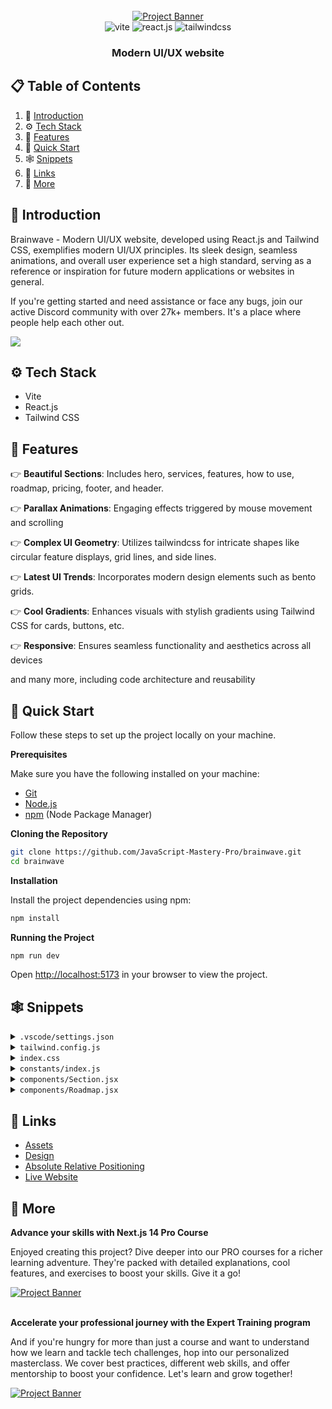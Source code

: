 <div align="center">
  <br />
    <a href="https://youtu.be/B91wc5dCEBA" target="_blank">
      <img src="https://i.ibb.co/Kqdv8j1/Image-from.png" alt="Project Banner">
    </a>
  <br />

  <div>
    <img src="https://img.shields.io/badge/-Vite-black?style=for-the-badge&logoColor=white&logo=vite&color=646CFF" alt="vite" />
    <img src="https://img.shields.io/badge/-React_JS-black?style=for-the-badge&logoColor=white&logo=react&color=61DAFB" alt="react.js" />
    <img src="https://img.shields.io/badge/-Tailwind_CSS-black?style=for-the-badge&logoColor=white&logo=tailwindcss&color=06B6D4" alt="tailwindcss" />
  </div>

  <h3 align="center">Modern UI/UX website</h3>
</div>

## 📋 <a name="table">Table of Contents</a>

1. 🤖 [Introduction](#introduction)
2. ⚙️ [Tech Stack](#tech-stack)
3. 🔋 [Features](#features)
4. 🤸 [Quick Start](#quick-start)
5. 🕸️ [Snippets](#snippets)
6. 🔗 [Links](#links)
7. 🚀 [More](#more)

## <a name="introduction">🤖 Introduction</a>

Brainwave - Modern UI/UX website, developed using React.js and Tailwind CSS, exemplifies modern UI/UX principles. Its sleek design, seamless animations, and overall user experience set a high standard, serving as a reference or inspiration for future modern applications or websites in general.

If you're getting started and need assistance or face any bugs, join our active Discord community with over 27k+ members. It's a place where people help each other out.

<a href="https://discord.com/invite/n6EdbFJ" target="_blank"><img src="https://github.com/sujatagunale/EasyRead/assets/151519281/618f4872-1e10-42da-8213-1d69e486d02e" /></a>

## <a name="tech-stack">⚙️ Tech Stack</a>

- Vite
- React.js
- Tailwind CSS

## <a name="features">🔋 Features</a>

👉 **Beautiful Sections**: Includes hero, services, features, how to use, roadmap, pricing, footer, and header.

👉 **Parallax Animations**: Engaging effects triggered by mouse movement and scrolling

👉 **Complex UI Geometry**: Utilizes tailwindcss for intricate shapes like circular feature displays, grid lines, and side lines.

👉 **Latest UI Trends**: Incorporates modern design elements such as bento grids.

👉 **Cool Gradients**: Enhances visuals with stylish gradients using Tailwind CSS for cards, buttons, etc.

👉 **Responsive**: Ensures seamless functionality and aesthetics across all devices

and many more, including code architecture and reusability

## <a name="quick-start">🤸 Quick Start</a>

Follow these steps to set up the project locally on your machine.

**Prerequisites**

Make sure you have the following installed on your machine:

- [Git](https://git-scm.com/)
- [Node.js](https://nodejs.org/en)
- [npm](https://www.npmjs.com/) (Node Package Manager)

**Cloning the Repository**

```bash
git clone https://github.com/JavaScript-Mastery-Pro/brainwave.git
cd brainwave
```

**Installation**

Install the project dependencies using npm:

```bash
npm install
```

**Running the Project**

```bash
npm run dev
```

Open [http://localhost:5173](http://localhost:5173) in your browser to view the project.

## <a name="snippets">🕸️ Snippets</a>

<details>
<summary><code>.vscode/settings.json</code></summary>

```json
{
	"editor.defaultFormatter": "esbenp.prettier-vscode",
	"editor.formatOnSave": true,
	"editor.codeActionsOnSave": {
		"source.fixAll.eslint": "explicit",
		"source.addMissingImports": "explicit"
	},
	"prettier.tabWidth": 2,
	"prettier.useTabs": false,
	"prettier.semi": true,
	"prettier.singleQuote": false,
	"prettier.jsxSingleQuote": false,
	"prettier.trailingComma": "es5",
	"prettier.arrowParens": "always",
	"[javascriptreact]": {
		"editor.defaultFormatter": "esbenp.prettier-vscode"
	},
	"[css]": {
		"editor.defaultFormatter": "vscode.css-language-features"
	},
	"[svg]": {
		"editor.defaultFormatter": "jock.svg"
	}
}
```

</details>

<details>
<summary><code>tailwind.config.js</code></summary>

```javascript
/** @type {import('tailwindcss').Config} */
import { fontFamily } from "tailwindcss/defaultTheme";
import plugin from "tailwindcss/plugin";

export default {
	content: [
		"./index.html",
		"./src/**/*.{js,ts,jsx,tsx}",
		"./public/assets/**/*.{js,ts,jsx,tsx}",
	],
	theme: {
		extend: {
			colors: {
				color: {
					1: "#AC6AFF",
					2: "#FFC876",
					3: "#FF776F",
					4: "#7ADB78",
					5: "#858DFF",
					6: "#FF98E2",
				},
				stroke: {
					1: "#26242C",
				},
				n: {
					1: "#FFFFFF",
					2: "#CAC6DD",
					3: "#ADA8C3",
					4: "#757185",
					5: "#3F3A52",
					6: "#252134",
					7: "#15131D",
					8: "#0E0C15",
					9: "#474060",
					10: "#43435C",
					11: "#1B1B2E",
					12: "#2E2A41",
					13: "#6C7275",
				},
			},
			fontFamily: {
				sans: ["var(--font-sora)", ...fontFamily.sans],
				code: "var(--font-code)",
				grotesk: "var(--font-grotesk)",
			},
			letterSpacing: {
				tagline: ".15em",
			},
			spacing: {
				0.25: "0.0625rem",
				7.5: "1.875rem",
				15: "3.75rem",
			},
			opacity: {
				15: ".15",
			},
			transitionDuration: {
				DEFAULT: "200ms",
			},
			transitionTimingFunction: {
				DEFAULT: "linear",
			},
			zIndex: {
				1: "1",
				2: "2",
				3: "3",
				4: "4",
				5: "5",
			},
			borderWidth: {
				DEFAULT: "0.0625rem",
			},
			backgroundImage: {
				"radial-gradient": "radial-gradient(var(--tw-gradient-stops))",
				"conic-gradient":
					"conic-gradient(from 225deg, #FFC876, #79FFF7, #9F53FF, #FF98E2, #FFC876)",
				"benefit-card-1": "url(assets/benefits/card-1.svg)",
				"benefit-card-2": "url(assets/benefits/card-2.svg)",
				"benefit-card-3": "url(assets/benefits/card-3.svg)",
				"benefit-card-4": "url(assets/benefits/card-4.svg)",
				"benefit-card-5": "url(assets/benefits/card-5.svg)",
				"benefit-card-6": "url(assets/benefits/card-6.svg)",
			},
		},
	},
	plugins: [
		plugin(function ({ addBase, addComponents, addUtilities }) {
			addBase({});
			addComponents({
				".container": {
					"@apply max-w-[77.5rem] mx-auto px-5 md:px-10 lg:px-15 xl:max-w-[87.5rem]":
						{},
				},
				".h1": {
					"@apply font-semibold text-[2.5rem] leading-[3.25rem] md:text-[2.75rem] md:leading-[3.75rem] lg:text-[3.25rem] lg:leading-[4.0625rem] xl:text-[3.75rem] xl:leading-[4.5rem]":
						{},
				},
				".h2": {
					"@apply text-[1.75rem] leading-[2.5rem] md:text-[2rem] md:leading-[2.5rem] lg:text-[2.5rem] lg:leading-[3.5rem] xl:text-[3rem] xl:leading-tight":
						{},
				},
				".h3": {
					"@apply text-[2rem] leading-normal md:text-[2.5rem]": {},
				},
				".h4": {
					"@apply text-[2rem] leading-normal": {},
				},
				".h5": {
					"@apply text-2xl leading-normal": {},
				},
				".h6": {
					"@apply font-semibold text-lg leading-8": {},
				},
				".body-1": {
					"@apply text-[0.875rem] leading-[1.5rem] md:text-[1rem] md:leading-[1.75rem] lg:text-[1.25rem] lg:leading-8":
						{},
				},
				".body-2": {
					"@apply font-light text-[0.875rem] leading-6 md:text-base": {},
				},
				".caption": {
					"@apply text-sm": {},
				},
				".tagline": {
					"@apply font-grotesk font-light text-xs tracking-tagline uppercase":
						{},
				},
				".quote": {
					"@apply font-code text-lg leading-normal": {},
				},
				".button": {
					"@apply font-code text-xs font-bold uppercase tracking-wider": {},
				},
			});
			addUtilities({
				".tap-highlight-color": {
					"-webkit-tap-highlight-color": "rgba(0, 0, 0, 0)",
				},
			});
		}),
	],
};
```

</details>

<details>
<summary><code>index.css</code></summary>

```css
@import url("https://fonts.googleapis.com/css2?family=Sora:wght@300;400;600&display=swap");
@import url("https://fonts.googleapis.com/css2?family=Source+Code+Pro:wght@400;600;700&display=swap");
@import url("https://fonts.googleapis.com/css2?family=Space+Grotesk:wght@300&display=swap");

@tailwind base;
@tailwind components;
@tailwind utilities;

:root {
	--font-sora: "Sora", sans-serif;
	--font-code: "Source Code Pro", monospace;
	--font-grotesk: "Space Grotesk", sans-serif;
}

* {
	scroll-behavior: smooth;
}

@layer base {
	body {
		@apply font-sans bg-n-8 text-n-1 text-base;
	}
}

.rotate-45 {
	@apply rotate-[45deg];
}

.rotate-90 {
	@apply rotate-[90deg];
}

.rotate-135 {
	@apply rotate-[135deg];
}

.rotate-180 {
	@apply rotate-[180deg];
}

.rotate-225 {
	@apply rotate-[225deg];
}

.rotate-270 {
	@apply rotate-[270deg];
}

.rotate-315 {
	@apply rotate-[315deg];
}

.rotate-360 {
	@apply rotate-[360deg];
}

.-rotate-45 {
	@apply rotate-[-45deg];
}

.-rotate-90 {
	@apply rotate-[-90deg];
}

.-rotate-135 {
	@apply rotate-[-135deg];
}

.-rotate-180 {
	@apply rotate-[-180deg];
}

.-rotate-225 {
	@apply rotate-[-225deg];
}

.-rotate-270 {
	@apply rotate-[-270deg];
}

.-rotate-315 {
	@apply rotate-[-315deg];
}

.-rotate-360 {
	@apply rotate-[-360deg];
}
```

</details>

<details>
<summary><code>constants/index.js</code></summary>

```javascript
import {
	benefitIcon1,
	benefitIcon2,
	benefitIcon3,
	benefitIcon4,
	benefitImage2,
	chromecast,
	disc02,
	discord,
	discordBlack,
	facebook,
	figma,
	file02,
	framer,
	homeSmile,
	instagram,
	notification2,
	notification3,
	notification4,
	notion,
	photoshop,
	plusSquare,
	protopie,
	raindrop,
	recording01,
	recording03,
	roadmap1,
	roadmap2,
	roadmap3,
	roadmap4,
	searchMd,
	slack,
	sliders04,
	telegram,
	twitter,
	yourlogo,
} from "../../public/assets";

export const navigation = [
	{
		id: "0",
		title: "Features",
		url: "#features",
	},
	{
		id: "1",
		title: "Pricing",
		url: "#pricing",
	},
	{
		id: "2",
		title: "How to use",
		url: "#how-to-use",
	},
	{
		id: "3",
		title: "Roadmap",
		url: "#roadmap",
	},
	{
		id: "4",
		title: "New account",
		url: "#signup",
		onlyMobile: true,
	},
	{
		id: "5",
		title: "Sign in",
		url: "#login",
		onlyMobile: true,
	},
];

export const heroIcons = [homeSmile, file02, searchMd, plusSquare];

export const notificationImages = [notification4, notification3, notification2];

export const companyLogos = [yourlogo, yourlogo, yourlogo, yourlogo, yourlogo];

export const brainwaveServices = [
	"Photo generating",
	"Photo enhance",
	"Seamless Integration",
];

export const brainwaveServicesIcons = [
	recording03,
	recording01,
	disc02,
	chromecast,
	sliders04,
];

export const roadmap = [
	{
		id: "0",
		title: "Voice recognition",
		text: "Enable the chatbot to understand and respond to voice commands, making it easier for users to interact with the app hands-free.",
		date: "May 2023",
		status: "done",
		imageUrl: roadmap1,
		colorful: true,
	},
	{
		id: "1",
		title: "Gamification",
		text: "Add game-like elements, such as badges or leaderboards, to incentivize users to engage with the chatbot more frequently.",
		date: "May 2023",
		status: "progress",
		imageUrl: roadmap2,
	},
	{
		id: "2",
		title: "Chatbot customization",
		text: "Allow users to customize the chatbot's appearance and behavior, making it more engaging and fun to interact with.",
		date: "May 2023",
		status: "done",
		imageUrl: roadmap3,
	},
	{
		id: "3",
		title: "Integration with APIs",
		text: "Allow the chatbot to access external data sources, such as weather APIs or news APIs, to provide more relevant recommendations.",
		date: "May 2023",
		status: "progress",
		imageUrl: roadmap4,
	},
];

export const collabText =
	"With smart automation and top-notch security, it's the perfect solution for teams looking to work smarter.";

export const collabContent = [
	{
		id: "0",
		title: "Seamless Integration",
		text: collabText,
	},
	{
		id: "1",
		title: "Smart Automation",
	},
	{
		id: "2",
		title: "Top-notch Security",
	},
];

export const collabApps = [
	{
		id: "0",
		title: "Figma",
		icon: figma,
		width: 26,
		height: 36,
	},
	{
		id: "1",
		title: "Notion",
		icon: notion,
		width: 34,
		height: 36,
	},
	{
		id: "2",
		title: "Discord",
		icon: discord,
		width: 36,
		height: 28,
	},
	{
		id: "3",
		title: "Slack",
		icon: slack,
		width: 34,
		height: 35,
	},
	{
		id: "4",
		title: "Photoshop",
		icon: photoshop,
		width: 34,
		height: 34,
	},
	{
		id: "5",
		title: "Protopie",
		icon: protopie,
		width: 34,
		height: 34,
	},
	{
		id: "6",
		title: "Framer",
		icon: framer,
		width: 26,
		height: 34,
	},
	{
		id: "7",
		title: "Raindrop",
		icon: raindrop,
		width: 38,
		height: 32,
	},
];

export const pricing = [
	{
		id: "0",
		title: "Basic",
		description: "AI chatbot, personalized recommendations",
		price: "0",
		features: [
			"An AI chatbot that can understand your queries",
			"Personalized recommendations based on your preferences",
			"Ability to explore the app and its features without any cost",
		],
	},
	{
		id: "1",
		title: "Premium",
		description: "Advanced AI chatbot, priority support, analytics dashboard",
		price: "9.99",
		features: [
			"An advanced AI chatbot that can understand complex queries",
			"An analytics dashboard to track your conversations",
			"Priority support to solve issues quickly",
		],
	},
	{
		id: "2",
		title: "Enterprise",
		description: "Custom AI chatbot, advanced analytics, dedicated account",
		price: null,
		features: [
			"An AI chatbot that can understand your queries",
			"Personalized recommendations based on your preferences",
			"Ability to explore the app and its features without any cost",
		],
	},
];

export const benefits = [
	{
		id: "0",
		title: "Ask anything",
		text: "Lets users quickly find answers to their questions without having to search through multiple sources.",
		backgroundUrl: "assets/benefits/card-1.svg",
		iconUrl: benefitIcon1,
		imageUrl: benefitImage2,
	},
	{
		id: "1",
		title: "Improve everyday",
		text: "The app uses natural language processing to understand user queries and provide accurate and relevant responses.",
		backgroundUrl: "assets/benefits/card-2.svg",
		iconUrl: benefitIcon2,
		imageUrl: benefitImage2,
		light: true,
	},
	{
		id: "2",
		title: "Connect everywhere",
		text: "Connect with the AI chatbot from anywhere, on any device, making it more accessible and convenient.",
		backgroundUrl: "assets/benefits/card-3.svg",
		iconUrl: benefitIcon3,
		imageUrl: benefitImage2,
	},
	{
		id: "3",
		title: "Fast responding",
		text: "Lets users quickly find answers to their questions without having to search through multiple sources.",
		backgroundUrl: "assets/benefits/card-4.svg",
		iconUrl: benefitIcon4,
		imageUrl: benefitImage2,
		light: true,
	},
	{
		id: "4",
		title: "Ask anything",
		text: "Lets users quickly find answers to their questions without having to search through multiple sources.",
		backgroundUrl: "assets/benefits/card-5.svg",
		iconUrl: benefitIcon1,
		imageUrl: benefitImage2,
	},
	{
		id: "5",
		title: "Improve everyday",
		text: "The app uses natural language processing to understand user queries and provide accurate and relevant responses.",
		backgroundUrl: "assets/benefits/card-6.svg",
		iconUrl: benefitIcon2,
		imageUrl: benefitImage2,
	},
];

export const socials = [
	{
		id: "0",
		title: "Discord",
		iconUrl: discordBlack,
		url: "#",
	},
	{
		id: "1",
		title: "Twitter",
		iconUrl: twitter,
		url: "#",
	},
	{
		id: "2",
		title: "Instagram",
		iconUrl: instagram,
		url: "#",
	},
	{
		id: "3",
		title: "Telegram",
		iconUrl: telegram,
		url: "#",
	},
	{
		id: "4",
		title: "Facebook",
		iconUrl: facebook,
		url: "#",
	},
];
```

</details>

<details>
<summary><code>components/Section.jsx</code></summary>

```javascript
import SectionSvg from "../../public/assets/svg/SectionSvg";

const Section = ({
	className,
	id,
	crosses,
	crossesOffset,
	customPaddings,
	children,
}) => (
	<div
		id={id}
		className={`relative 
    ${
			customPaddings ||
			`py-10 lg:py-16 xl:py-20 ${crosses ? "lg:py-32 xl:py-40" : ""}`
		} ${className || ""}`}
	>
		{children}

		<div className="hidden absolute top-0 left-5 w-0.25 h-full bg-stroke-1 pointer-events-none md:block lg:left-7.5 xl:left-10" />
		<div className="hidden absolute top-0 right-5 w-0.25 h-full bg-stroke-1 pointer-events-none md:block lg:right-7.5 xl:right-10" />

		{crosses && (
			<>
				<div
					className={`hidden absolute top-0 left-7.5 right-7.5 h-0.25 bg-stroke-1 ${
						crossesOffset && crossesOffset
					} pointer-events-none lg:block xl:left-10 right-10`}
				/>
				<SectionSvg crossesOffset={crossesOffset} />
			</>
		)}
	</div>
);

export default Section;
```

</details>

<details>
<summary><code>components/Roadmap.jsx</code></summary>

```javascript
import Button from "./Button";
import Heading from "./Heading";
import Section from "./Section";
import Tagline from "./TagLine";
import { roadmap } from "../constants";
import { check2, grid, loading1 } from "../../public/assets";
import { Gradient } from "./design/Roadmap";

const Roadmap = () => (
	<Section className="overflow-hidden" id="roadmap">
		<div className="container md:pb-10">
			<Heading tag="Ready to get started" title="What we’re working on" />

			<div className="relative grid gap-6 md:grid-cols-2 md:gap-4 md:pb-[7rem]">
				{roadmap.map((item) => {
					const status = item.status === "done" ? "Done" : "In progress";

					return (
						<div
							className={`md:flex even:md:translate-y-[7rem] p-0.25 rounded-[2.5rem] ${
								item.colorful ? "bg-conic-gradient" : "bg-n-6"
							}`}
							key={item.id}
						>
							<div className="relative p-8 bg-n-8 rounded-[2.4375rem] overflow-hidden xl:p-15">
								<div className="absolute top-0 left-0 max-w-full">
									<img
										className="w-full"
										src={grid}
										width={550}
										height={550}
										alt="Grid"
									/>
								</div>
								<div className="relative z-1">
									<div className="flex items-center justify-between max-w-[27rem] mb-8 md:mb-20">
										<Tagline>{item.date}</Tagline>

										<div className="flex items-center px-4 py-1 bg-n-1 rounded text-n-8">
											<img
												className="mr-2.5"
												src={item.status === "done" ? check2 : loading1}
												width={16}
												height={16}
												alt={status}
											/>
											<div className="tagline">{status}</div>
										</div>
									</div>

									<div className="mb-10 -my-10 -mx-15">
										<img
											className="w-full"
											src={item.imageUrl}
											width={628}
											height={426}
											alt={item.title}
										/>
									</div>
									<h4 className="h4 mb-4">{item.title}</h4>
									<p className="body-2 text-n-4">{item.text}</p>
								</div>
							</div>
						</div>
					);
				})}

				<Gradient />
			</div>

			<div className="flex justify-center mt-12 md:mt-15 xl:mt-20">
				<Button href="/roadmap">Our roadmap</Button>
			</div>
		</div>
	</Section>
);

export default Roadmap;
```

</details>

## <a name="links">🔗 Links</a>

- [Assets](https://drive.google.com/file/d/1JKzwPl_hnpjIlNbwfjMagb4HosxnyXbf/view?usp=sharing)
- [Design](https://drive.google.com/file/d/15WJMOchujvaQ7Kg9e0nGeGR7G7JOeX1K/view?usp=sharing)
- [Absolute Relative Positioning](https://css-tricks.com/absolute-positioning-inside-relative-positioning/)
- [Live Website](https://jsm-brainwave.com/)

## <a name="more">🚀 More</a>

**Advance your skills with Next.js 14 Pro Course**

Enjoyed creating this project? Dive deeper into our PRO courses for a richer learning adventure. They're packed with detailed explanations, cool features, and exercises to boost your skills. Give it a go!

<a href="https://jsmastery.pro/next14" target="_blank">
<img src="https://github.com/sujatagunale/EasyRead/assets/151519281/557837ce-f612-4530-ab24-189e75133c71" alt="Project Banner">
</a>

<br />
<br />

**Accelerate your professional journey with the Expert Training program**

And if you're hungry for more than just a course and want to understand how we learn and tackle tech challenges, hop into our personalized masterclass. We cover best practices, different web skills, and offer mentorship to boost your confidence. Let's learn and grow together!

<a href="https://www.jsmastery.pro/masterclass" target="_blank">
<img src="https://github.com/sujatagunale/EasyRead/assets/151519281/fed352ad-f27b-400d-9b8f-c7fe628acb84" alt="Project Banner">
</a>

#
